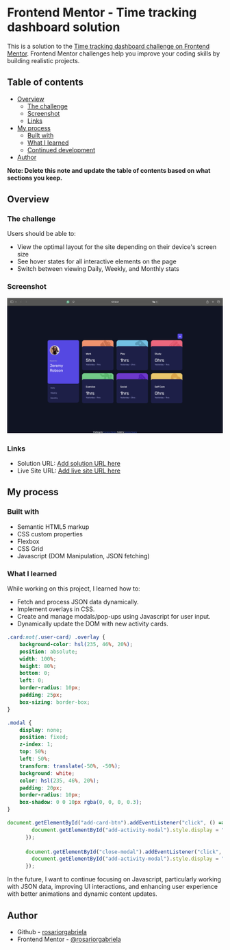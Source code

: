 # Frontend Mentor - Time tracking dashboard solution

This is a solution to the [Time tracking dashboard challenge on Frontend Mentor](https://www.frontendmentor.io/challenges/time-tracking-dashboard-UIQ7167Jw). Frontend Mentor challenges help you improve your coding skills by building realistic projects. 

## Table of contents

- [Overview](#overview)
  - [The challenge](#the-challenge)
  - [Screenshot](#screenshot)
  - [Links](#links)
- [My process](#my-process)
  - [Built with](#built-with)
  - [What I learned](#what-i-learned)
  - [Continued development](#continued-development)
- [Author](#author)

**Note: Delete this note and update the table of contents based on what sections you keep.**

## Overview

### The challenge

Users should be able to:

- View the optimal layout for the site depending on their device's screen size
- See hover states for all interactive elements on the page
- Switch between viewing Daily, Weekly, and Monthly stats

### Screenshot

![Screenshot of the project](images/screenshot.jpg)

### Links

- Solution URL: [Add solution URL here](https://your-solution-url.com)
- Live Site URL: [Add live site URL here](https://your-live-site-url.com)

## My process

### Built with

- Semantic HTML5 markup
- CSS custom properties
- Flexbox
- CSS Grid
- Javascript (DOM Manipulation, JSON fetching)

### What I learned

While working on this project, I learned how to:
- Fetch and process JSON data dynamically.
- Implement overlays in CSS.
- Create and manage modals/pop-ups using Javascript for user input.
- Dynamically update the DOM with new activity cards.

```css
.card:not(.user-card) .overlay {
    background-color: hsl(235, 46%, 20%);
    position: absolute;
    width: 100%;
    height: 80%;
    bottom: 0;
    left: 0;
    border-radius: 10px;
    padding: 25px;
    box-sizing: border-box;
}
```

```css
.modal {
    display: none;
    position: fixed;
    z-index: 1;
    top: 50%;
    left: 50%;
    transform: translate(-50%, -50%);
    background: white;
    color: hsl(235, 46%, 20%);
    padding: 20px;
    border-radius: 10px;
    box-shadow: 0 0 10px rgba(0, 0, 0, 0.3);
}
```

```js
document.getElementById("add-card-btn").addEventListener("click", () => {
        document.getElementById("add-activity-modal").style.display = "block";
      });
      
      document.getElementById("close-modal").addEventListener("click", () => {
        document.getElementById("add-activity-modal").style.display = "none";
      });
```

In the future, I want to continue focusing on Javascript, particularly working with JSON data, improving UI interactions, and enhancing user experience with better animations and dynamic content updates.

## Author

- Github - [rosariorgabriela](https://github.com/rosariorgabriela)
- Frontend Mentor - [@rosariorgabriela](https://www.frontendmentor.io/profile/rosariorgabriela)